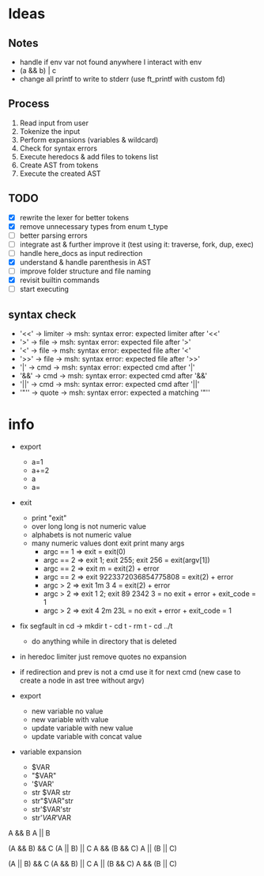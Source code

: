 # Ideas

## Notes

- handle if env var not found anywhere I interact with env
- (a && b) | c
- change all printf to write to stderr (use ft_printf with custom fd)

## Process

1. Read input from user
2. Tokenize the input
3. Perform expansions (variables & wildcard)
4. Check for syntax errors
5. Execute heredocs & add files to tokens list
6. Create AST from tokens
7. Execute the created AST

## TODO

- [x] rewrite the lexer for better tokens
- [x] remove unnecessary types from enum t_type
- [ ] better parsing errors
- [ ] integrate ast & further improve it (test using it: traverse, fork, dup, exec)
- [ ] handle here_docs as input redirection
- [x] understand & handle parenthesis in AST
- [ ] improve folder structure and file naming
- [x] revisit builtin commands
- [ ] start executing

## syntax check

- '<<'	->	limiter	-> msh: syntax error: expected limiter after '<<'
- '>'	  ->	file	  -> msh: syntax error: expected file after '>'
- '<'	  ->	file	  -> msh: syntax error: expected file after '<'
- '>>'	->	file	  -> msh: syntax error: expected file after '>>'
- '|' 	->	cmd		  -> msh: syntax error: expected cmd after '|'
- '&&'  ->	cmd		  -> msh: syntax error: expected cmd after '&&'
- '||'	->	cmd		  -> msh: syntax error: expected cmd after '||'
- '"''	->	quote	  -> msh: syntax error: expected a matching '"''

# info

- export
  - a=1
  - a+=2
  - a
  - a=

- exit
  - print "exit"
  - over long long is not numeric value
  - alphabets is not numeric value
  - many numeric values dont exit print many args
	- argc == 1	=>	exit							          = exit(0)
	- argc == 2	=>	exit 1; exit 255; exit 256  = exit(argv[1])
	- argc == 2	=>	exit m							        = exit(2) + error
	- argc == 2	=>	exit 9223372036854775808		= exit(2) + error
	- argc > 2	=>	exit 1m 3 4						      = exit(2) + error
	- argc > 2	=>	exit 1 2; exit 89 2342 3		= no exit + error + exit_code = 1
	- argc > 2	=>	exit 4 2m 23L					      = no exit + error + exit_code = 1

- fix segfault in cd -> mkdir t - cd t - rm t - cd ../t
  - do anything while in directory that is deleted

- in heredoc limiter just remove quotes no expansion
- if redirection and prev is not a cmd use it for next cmd (new case to create a node in ast tree without argv)
- export
  - new variable no value
  - new variable with value
  - update variable with new value
  - update variable with concat value

- variable expansion
  - $VAR
  - "$VAR"
  - '$VAR'
  - str $VAR str
  - str"$VAR"str
  - str'$VAR'str
  - str'$VAR'$VAR

A	&&	B
A	||	B

(A	&&	B)	&&	C
(A	||	B)	||	C
A	&&	(B	&&	C)
A	||	(B	||	C)

(A	||	B)	&&	C
(A	&&	B)	||	C
A	||	(B	&&	C)
A	&&	(B	||	C)

